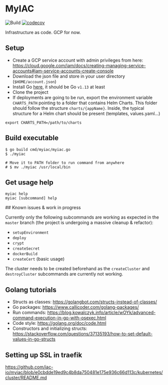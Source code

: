 # MyIAC

![Build](https://github.com/iac-io/myiac/workflows/Build%20MyIaC/badge.svg?branch=master) 
[![codecov](https://codecov.io/gh/iac-io/myiac/branch/master/graph/badge.svg?token=RSFM9B2QJ5)](https://codecov.io/gh/iac-io/myiac)

Infrastructure as code. GCP for now.

## Setup

* Create a GCP service account with admin privileges from here: https://cloud.google.com/iam/docs/creating-managing-service-accounts#iam-service-accounts-create-console
* Download the json file and store in your user directory (`$HOME/account.json`)
* Install Go [here](https://golang.org/dl/), it should be Go `v1.13` at least
* Clone the project
* If deployments are going to be run, export the environment variable `CHARTS_PATH` pointing to a folder that contains Helm Charts. This folder should follow the structure `charts/{appName}`. Inside, the typical structure for a Helm chart should be present (templates, values.yaml...)
```
export CHARTS_PATH=/path/to/charts
```

## Build executable

```
$ go build cmd/myiac/myiac.go
$ ./myiac

# Move it to PATH folder to run command from anywhere
# $ mv ./myiac /usr/local/bin
```

## Get usage help

```
myiac help
myiac [subcommand] help
```

## Known issues & work in progress

Currently only the following subcommands are working as expected in the `master` branch (the project is undergoing a massive cleanup & refactor):

- `setupEnvironment`
- `deploy`
- `crypt`
- `createSecret`
- `dockerBuild`
- `createCert` (basic usage)

The cluster needs to be created beforehand as the `createCluster` and `destroyCluster` subcommands are currently not working.

## Golang tutorials

* Structs as classes: https://golangbot.com/structs-instead-of-classes/
* Go packages: https://www.callicoder.com/golang-packages/
* Run commands: https://blog.kowalczyk.info/article/wOYk/advanced-command-execution-in-go-with-osexec.html
* Code style: https://golang.org/doc/code.html
* Constructors and initializing structs: https://stackoverflow.com/questions/37135193/how-to-set-default-values-in-go-structs

## Setting up SSL in traefik

https://github.com/iac-io/myiac/blob/e0cbdde19ed9c4b8da750481e175e936c66d113c/kubernetes/cluster/README.md

